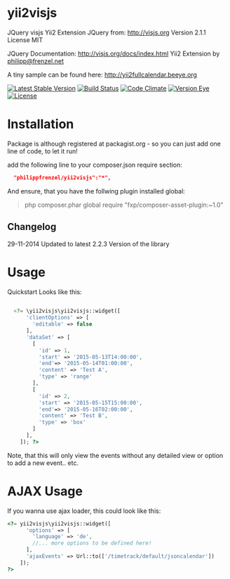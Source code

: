 yii2visjs
================
JQuery visjs Yii2 Extension
JQuery from: http://visjs.org
Version 2.1.1
License MIT

JQuery Documentation:
http://visjs.org/docs/index.html
Yii2 Extension by <philipp@frenzel.net>

A tiny sample can be found here:
http://yii2fullcalendar.beeye.org

[![Latest Stable Version](https://poser.pugx.org/philippfrenzel/yii2visjs/v/stable.svg)](https://packagist.org/packages/philippfrenzel/yii2visjs)
[![Build Status](https://travis-ci.org/philippfrenzel/yii2visjs.svg?branch=master)](https://travis-ci.org/philippfrenzel/yii2visjs)
[![Code Climate](https://codeclimate.com/github/philippfrenzel/yii2visjs.png)](https://codeclimate.com/github/philippfrenzel/yii2visjs)
[![Version Eye](https://www.versioneye.com/php/philippfrenzel:yii2visjs/badge.svg)](https://www.versioneye.com/php/philippfrenzel:yii2visjs)
[![License](https://poser.pugx.org/philippfrenzel/yii2visjs/license.svg)](https://packagist.org/packages/philippfrenzel/yii2visjs)

Installation
============
Package is although registered at packagist.org - so you can just add one line of code, to let it run!

add the following line to your composer.json require section:
```json
  "philippfrenzel/yii2visjs":"*",
```

And ensure, that you have the follwing plugin installed global:

> php composer.phar global require "fxp/composer-asset-plugin:~1.0"

Changelog
---------

29-11-2014 Updated to latest 2.2.3 Version of the library

Usage
=====

Quickstart Looks like this:

```php
  
  <?= \yii2visjs\yii2visjs::widget([
      'clientOptions' => [
        'editable' => false
      ],
      'dataSet' => [
        [
          'id' => 1,
          'start' => '2015-05-13T14:00:00',
          'end'=> '2015-05-14T01:00:00',
          'content' => 'Test A',
          'type' => 'range'
        ],
        [
          'id' => 2,
          'start' => '2015-05-15T15:00:00',
          'end'=> '2015-05-16T02:00:00',
          'content' => 'Test B',
          'type' => 'box'
        ]
      ],
    ]); ?>

```

Note, that this will only view the events without any detailed view or option to add a new event.. etc.

AJAX Usage
==========
If you wanna use ajax loader, this could look like this:

```php
<?= yii2visjs\yii2visjs::widget([
      'options' => [
        'language' => 'de',
        //... more options to be defined here!
      ],
      'ajaxEvents' => Url::to(['/timetrack/default/jsoncalendar'])
    ]);
?>
```
